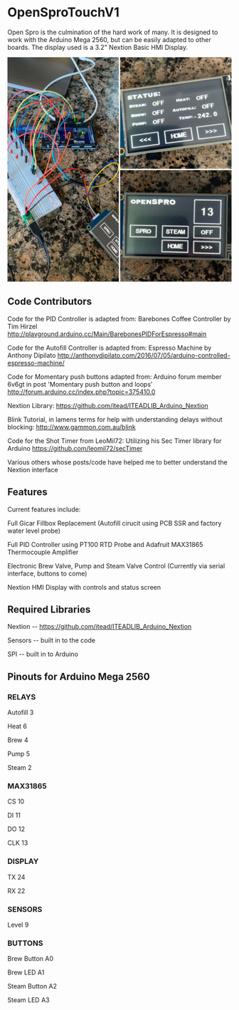 # OpenSproTouchV1
Open Spro is the culmination of the hard work of many.  It is designed to work with the Arduino Mega 2560, but can be easily adapted to other boards.  The display used is a 3.2" Nextion Basic HMI Display.

![alt text](BE3E5DCD-482F-4C2C-9E6F-6BC851CCE33F.JPG)

## Code Contributors

Code for the PID Controller is adapted from:
Barebones Coffee Controller by Tim Hirzel
http://playground.arduino.cc/Main/BarebonesPIDForEspresso#main

Code for the Autofill Controller is adapted from:
Espresso Machine by Anthony Dipilato
http://anthonydipilato.com/2016/07/05/arduino-controlled-espresso-machine/

Code for Momentary push buttons adapted from:
Arduino forum member 6v6gt in post 'Momentary push button and loops'
http://forum.arduino.cc/index.php?topic=375410.0

Nextion Library:
https://github.com/itead/ITEADLIB_Arduino_Nextion

Blink Tutorial, in lamens terms for help with understanding delays without blocking:
http://www.gammon.com.au/blink

Code for the Shot Timer from LeoMil72:
Utilizing his Sec Timer library for Arduino
https://github.com/leomil72/secTimer

Various others whose posts/code have helped me to better understand the Nextion interface

## Features

Current features include:

Full Gicar Fillbox Replacement (Autofill cirucit using PCB SSR and factory water level probe)

Full PID Controller using PT100 RTD Probe and Adafruit MAX31865 Thermocouple Amplifier

Electronic Brew Valve, Pump and Steam Valve Control (Currently via serial interface, buttons to come)

Nextion HMI Display with controls and status screen

## Required Libraries

Nextion -- https://github.com/itead/ITEADLIB_Arduino_Nextion

Sensors -- built in to the code

SPI -- built in to Arduino

## Pinouts for Arduino Mega 2560

### RELAYS

Autofill 3

Heat 6

Brew 4

Pump 5

Steam 2

### MAX31865

CS 10

DI 11

DO 12

CLK 13

### DISPLAY

TX 24

RX 22

### SENSORS

Level 9

### BUTTONS

Brew Button A0

Brew LED A1

Steam Button A2

Steam LED A3

